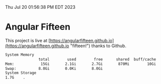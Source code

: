 Thu Jul 20 01:56:38 PM EDT 2023

# Angular Fifteen


This project is live at [https://angularfifteen.github.io](https://angularfifteen.github.io "fifteen!") thanks to Github.

```bash
System Memory
               total        used        free      shared  buff/cache   available
Mem:            15Gi       2.1Gi       2.7Gi       870Mi        10Gi        11Gi
Swap:          8.0Gi       0.0Ki       8.0Gi
System Storage
1.7G	.
```
```bash
